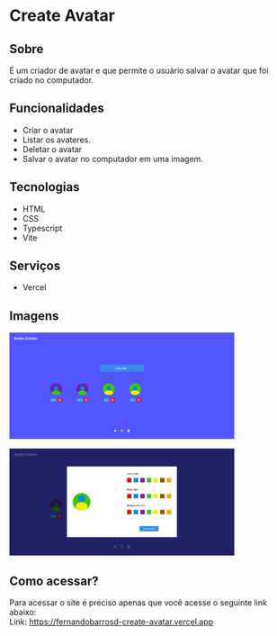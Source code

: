# Create Avatar

## Sobre
É um criador de avatar e que permite o usuário salvar o avatar que foi criado no computador.

## Funcionalidades

- Criar o avatar
- Listar os avateres.
- Deletar o avatar
- Salvar o avatar no computador em uma imagem.


## Tecnologias

- HTML
- CSS
- Typescript
- Vite


## Serviços
- Vercel

## Imagens

<img src="./public/screenshots/screenshot-1.png" alt="Screenshot 1"
width="400">

<img src="./public/screenshots/screenshot-2.png" alt="Screenshot 2"
width="400">


## Como acessar?

Para acessar o site é preciso apenas que você acesse o seguinte link abaixo:<br>
Link: https://fernandobarrosd-create-avatar.vercel.app